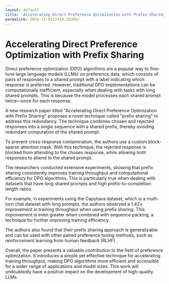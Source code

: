 ```yaml
---
layout: default
title: 'Accelerating Direct Preference Optimization with Prefix Sharing'
permalink: 2024-11-01/2410.20305/
---
```

# Accelerating Direct Preference Optimization with Prefix Sharing

Direct preference optimization (DPO) algorithms are a popular way to fine-tune large language models (LLMs) on preference data, which consists of pairs of responses to a shared prompt with a label indicating which response is preferred. However, traditional DPO implementations can be computationally inefficient, especially when dealing with tasks with long shared prompts. This is because the model processes each shared prompt twice—once for each response.

A new research paper titled "Accelerating Direct Preference Optimization with Prefix Sharing" proposes a novel technique called "prefix sharing" to address this redundancy.  The technique combines chosen and rejected responses into a single sequence with a shared prefix, thereby avoiding redundant computation of the shared prompt.

To prevent cross-response contamination, the authors use a custom block-sparse attention mask.  With this technique, the rejected response is blocked from attending to the chosen response, while allowing both responses to attend to the shared prompt.  

The researchers conducted extensive experiments, showing that prefix sharing consistently improves training throughput and computational efficiency for DPO algorithms.  This is particularly true when dealing with datasets that have long shared prompts and high prefix-to-completion length ratios.

For example, in experiments using the Capybara dataset, which is a multi-turn chat dataset with long prompts, the authors observed a 1.42× improvement in training throughput when using prefix sharing. This improvement is even greater when combined with sequence packing, a technique for further improving training efficiency.

The authors also found that their prefix sharing approach is generalizable and can be used with other paired preference tuning methods, such as reinforcement learning from human feedback (RLHF).

Overall, the paper presents a valuable contribution to the field of preference optimization. It introduces a simple yet effective technique for accelerating training throughput, making DPO algorithms more efficient and accessible for a wider range of applications and model sizes. This work will undoubtedly have a positive impact on the development of high-quality LLMs.

